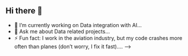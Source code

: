 ## Hi there 👋

- 🔭 I’m currently working on Data integration with AI...
- 💬 Ask me about Data related projects...
- ⚡ Fun fact: I work in the aviation industry, but my code crashes more often than planes (don’t worry, I fix it fast)....
-->

<!--
**Lengerpei/Lengerpei** is a ✨ _special_ ✨ repository because its `README.md` (this file) appears on your GitHub profile.

Here are some ideas to get you started:

- 🔭 I’m currently working on Data integration with AI...
- 💬 Ask me about Data related projects...
- ⚡ Fun fact: I work in the aviation industry, but my code crashes more often than planes (don’t worry, I fix it fast)....
-->
